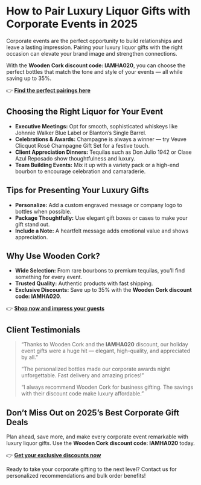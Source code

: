 <h1>How to Pair Luxury Liquor Gifts with Corporate Events in 2025</h1>
<p>Corporate events are the perfect opportunity to build relationships and leave a lasting impression. Pairing your luxury liquor gifts with the right occasion can elevate your brand image and strengthen connections.</p>
<p>With the <strong>Wooden Cork discount code: IAMHA020</strong>, you can choose the perfect bottles that match the tone and style of your events — all while saving up to 35%.</p>
<p>👉 <a href="https://woodencork.com/?dt_id=2442997"><strong>Find the perfect pairings here</strong></a></p>
<h2>Choosing the Right Liquor for Your Event</h2>
<ul>
<li><strong>Executive Meetings:</strong> Opt for smooth, sophisticated whiskeys like Johnnie Walker Blue Label or Blanton’s Single Barrel.</li>
<li><strong>Celebrations & Awards:</strong> Champagne is always a winner — try Veuve Clicquot Rosé Champagne Gift Set for a festive touch.</li>
<li><strong>Client Appreciation Dinners:</strong> Tequilas such as Don Julio 1942 or Clase Azul Reposado show thoughtfulness and luxury.</li>
<li><strong>Team Building Events:</strong> Mix it up with a variety pack or a high-end bourbon to encourage celebration and camaraderie.</li>
</ul>
<h2>Tips for Presenting Your Luxury Gifts</h2>
<ul>
<li><strong>Personalize:</strong> Add a custom engraved message or company logo to bottles when possible.</li>
<li><strong>Package Thoughtfully:</strong> Use elegant gift boxes or cases to make your gift stand out.</li>
<li><strong>Include a Note:</strong> A heartfelt message adds emotional value and shows appreciation.</li>
</ul>
<h2>Why Use Wooden Cork?</h2>
<ul>
<li><strong>Wide Selection:</strong> From rare bourbons to premium tequilas, you’ll find something for every event.</li>
<li><strong>Trusted Quality:</strong> Authentic products with fast shipping.</li>
<li><strong>Exclusive Discounts:</strong> Save up to 35% with the <strong>Wooden Cork discount code: IAMHA020</strong>.</li>
</ul>
<p>👉 <a href="https://woodencork.com/?dt_id=2442997"><strong>Shop now and impress your guests</strong></a></p>
<h2>Client Testimonials</h2>
<blockquote>
<p>“Thanks to Wooden Cork and the <strong>IAMHA020</strong> discount, our holiday event gifts were a huge hit — elegant, high-quality, and appreciated by all.”</p>
<p>“The personalized bottles made our corporate awards night unforgettable. Fast delivery and amazing prices!”</p>
<p>“I always recommend Wooden Cork for business gifting. The savings with their discount code make luxury affordable.”</p>
</blockquote>
<h2>Don’t Miss Out on 2025’s Best Corporate Gift Deals</h2>
<p>Plan ahead, save more, and make every corporate event remarkable with luxury liquor gifts. Use the <strong>Wooden Cork discount code: IAMHA020</strong> today.</p>
<p>👉 <a href="https://woodencork.com/?dt_id=2442997"><strong>Get your exclusive discounts now</strong></a></p>
<p>Ready to take your corporate gifting to the next level? Contact us for personalized recommendations and bulk order benefits!</p>
